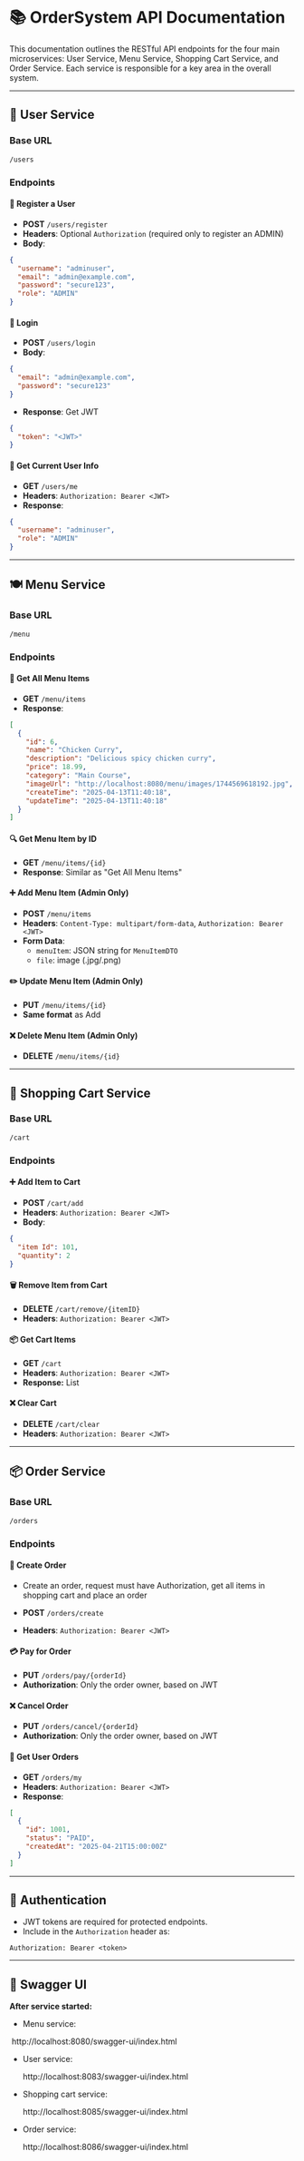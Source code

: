 
# 📚 OrderSystem API Documentation

This documentation outlines the RESTful API endpoints for the four main microservices: User Service, Menu Service, Shopping Cart Service, and Order Service. Each service is responsible for a key area in the overall system.

---

## 👤 User Service

### Base URL
```
/users
```

### Endpoints

#### 🔐 Register a User
- **POST** `/users/register`
- **Headers**: Optional `Authorization` (required only to register an ADMIN)
- **Body**:
```json
{
  "username": "adminuser",
  "email": "admin@example.com",
  "password": "secure123",
  "role": "ADMIN"
}
```

#### 🔑 Login
- **POST** `/users/login`
- **Body**:
```json
{
  "email": "admin@example.com",
  "password": "secure123"
}
```
- **Response**: Get JWT
```json
{
  "token": "<JWT>"
}
```

#### 🙋 Get Current User Info
- **GET** `/users/me`
- **Headers**: `Authorization: Bearer <JWT>`
- **Response**:
```json
{
  "username": "adminuser",
  "role": "ADMIN"
}
```

---

## 🍽 Menu Service

### Base URL
```
/menu
```

### Endpoints

#### 📃 Get All Menu Items
- **GET** `/menu/items`
- **Response**:
```json
[
  {
    "id": 6,
    "name": "Chicken Curry",
    "description": "Delicious spicy chicken curry",
    "price": 18.99,
    "category": "Main Course",
    "imageUrl": "http://localhost:8080/menu/images/1744569618192.jpg",
    "createTime": "2025-04-13T11:40:18",
    "updateTime": "2025-04-13T11:40:18"
  }
]
```

#### 🔍 Get Menu Item by ID
- **GET** `/menu/items/{id}`
- **Response**: Similar as "Get All Menu Items"

#### ➕ Add Menu Item (Admin Only)
- **POST** `/menu/items`
- **Headers**: `Content-Type: multipart/form-data`, `Authorization: Bearer <JWT>`
- **Form Data**:
  - `menuItem`: JSON string for `MenuItemDTO`
  - `file`: image (.jpg/.png)

#### ✏️ Update Menu Item (Admin Only)
- **PUT** `/menu/items/{id}`
- **Same format** as Add

#### ❌ Delete Menu Item (Admin Only)
- **DELETE** `/menu/items/{id}`

---

## 🛒 Shopping Cart Service

### Base URL
```
/cart
```

### Endpoints

#### ➕ Add Item to Cart
- **POST** `/cart/add`
- **Headers**: `Authorization: Bearer <JWT>`
- **Body**:
```json
{
  "item Id": 101,
  "quantity": 2
}
```

#### 🗑 Remove Item from Cart
- **DELETE** `/cart/remove/{itemID}`
- **Headers**: `Authorization: Bearer <JWT>`

#### 📦 Get Cart Items
- **GET** `/cart`
- **Headers**: `Authorization: Bearer <JWT>`
- **Response:** List<CartItem>

#### ❌ Clear Cart
- **DELETE** `/cart/clear`
- **Headers**: `Authorization: Bearer <JWT>`

---

## 📦 Order Service

### Base URL
```
/orders
```

### Endpoints

#### 📝 Create Order

- Create an order, request must have Authorization, get all items in shopping cart and place an order

- **POST** `/orders/create`
- **Headers**: `Authorization: Bearer <JWT>`

#### 💳 Pay for Order
- **PUT** `/orders/pay/{orderId}`
- **Authorization**: Only the order owner, based on JWT

#### ❌ Cancel Order
- **PUT** `/orders/cancel/{orderId}`
- **Authorization**: Only the order owner, based on JWT

#### 📜 Get User Orders
- **GET** `/orders/my`
- **Headers**: `Authorization: Bearer <JWT>`
- **Response**:
```json
[
  {
    "id": 1001,
    "status": "PAID",
    "createdAt": "2025-04-21T15:00:00Z"
  }
]
```

---

## 🔐 Authentication
- JWT tokens are required for protected endpoints.
- Include in the `Authorization` header as:
```
Authorization: Bearer <token>
```

---

## 📌 Swagger UI
**After service started:**

- Menu service: 

​	http://localhost:8080/swagger-ui/index.html

- User service: 

  http://localhost:8083/swagger-ui/index.html

- Shopping cart service: 

  http://localhost:8085/swagger-ui/index.html

- Order service:

  http://localhost:8086/swagger-ui/index.html
